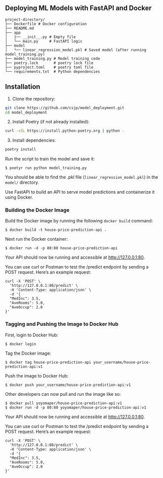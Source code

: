 ## Deploying ML Models with FastAPI and Docker

```
project-directory/
├── Dockerfile # Docker configuration
├── README.md
├── app
│   ├── __init__.py # Empty file
│   └── main.py     # FastAPI logic
├── model
│   └── linear_regression_model.pkl # Saved model (after running model_training.py)
├── model_training.py # Model training code
├── poetry.lock       # poetry lock file 
├── pyproject.toml    # poetry toml file
└── requirements.txt  # Python dependencies
```
## Installation

1. Clone the repository:

```bash
git clone https://github.com/csjp/model_deployment.git
cd model_deployment
```

2. Install Poetry (if not already installed):

```bash
curl -sSL https://install.python-poetry.org | python -
```

3. Install dependencies:

```bash
poetry install
```

Run the script to train the model and save it:

```
$ poetyr run python model_training.py
```

You should be able to find the .pkl file (`linear_regression_model.pkl`) in the `model/` directory.

Use FastAPI to build an API to serve model predictions and containerize it using Docker.

### Building the Docker Image 

Build the Docker image by running the following `docker build` command:

```
$ docker build -t house-price-prediction-api .
```

Next run the Docker container:

```
$ docker run -d -p 80:80 house-price-prediction-api
```

Your API should now be running and accessible at http://127.0.0.1:80.

You can use curl or Postman to test the /predict endpoint by sending a POST request. Here’s an example request:
```
curl -X 'POST' \
  'http://127.0.0.1:80/predict' \
  -H 'Content-Type: application/json' \
  -d '{
  "MedInc": 3.5,
  "AveRooms": 5.0,
  "AveOccup": 2.0
}'
```

### Tagging and Pushing the Image to Docker Hub

First, login to Docker Hub:

```
$ docker login
```

Tag the Docker image:

```
$ docker tag house-price-prediction-api your_username/house-price-prediction-api:v1
```

Push the image to Docker Hub:

```
$ docker push your_username/house-price-prediction-api:v1
```

Other developers can now pull and run the image like so: 

```
$ docker pull yoyomaper/house-price-prediction-api:v1
$ docker run -d -p 80:80 yoyomaper/house-price-prediction-api:v1
```

Your API should now be running and accessible at http://127.0.0.1:80.

You can use curl or Postman to test the /predict endpoint by sending a POST request. Here’s an example request:
```
curl -X 'POST' \
  'http://127.0.0.1:80/predict' \
  -H 'Content-Type: application/json' \
  -d '{
  "MedInc": 3.5,
  "AveRooms": 5.0,
  "AveOccup": 2.0
}'
```




